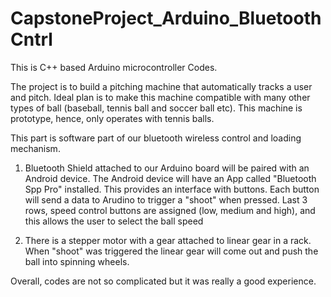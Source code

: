 # CapstoneProject_Arduino_BluetoothCntrl

This is C++ based Arduino microcontroller Codes.

The project is to build a pitching machine that automatically tracks a user and pitch.
Ideal plan is to make this machine compatible with many other types of ball (baseball, tennis ball and soccer ball etc).
This machine is prototype, hence, only operates with tennis balls.

This part is software part of our bluetooth wireless control and loading mechanism.

1. Bluetooth Shield attached to our Arduino board will be paired with an Android device.
   The Android device will have an App called "Bluetooth Spp Pro" installed.
   This provides an interface with buttons.
   Each button will send a data to Arudino to trigger a "shoot" when pressed.
   Last 3 rows, speed control buttons are assigned (low, medium and high), and this allows the user to select the ball speed

2. There is a stepper motor with a gear attached to linear gear in a rack. 
   When "shoot" was triggered the linear gear will come out and push the ball into spinning wheels.

Overall, codes are not so complicated but it was really a good experience.
